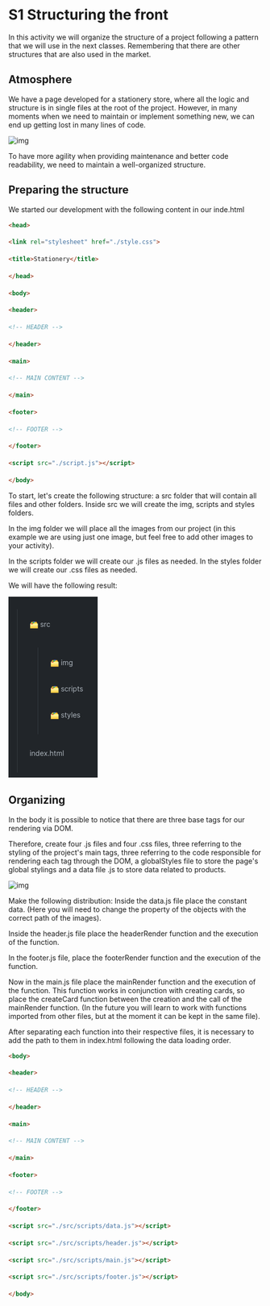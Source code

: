 # S1 Structuring the front

In this activity we will organize the structure of a project following a pattern that we will use in the next classes. 
Remembering that there are other structures that are also used in the market.

## Atmosphere

We have a page developed for a stationery store, where all the logic and structure is in single files at the root of the project. 
However, in many moments when we need to maintain or implement something new, we can end up getting lost in many lines of code.

![img](guide/folder_structure.png)

To have more agility when providing maintenance and better code readability, we need to maintain a well-organized structure.

## Preparing the structure

We started our development with the following content in our inde.html

```html
<head>

<link rel="stylesheet" href="./style.css">

<title>Stationery</title>

</head>

<body>

<header>

<!-- HEADER -->

</header>

<main>

<!-- MAIN CONTENT -->

</main>

<footer>

<!-- FOOTER -->

</footer>

<script src="./script.js"></script>

</body>
```

To start, let's create the following structure: a src folder that will contain all files and other folders. Inside src we will create the img, scripts and styles folders.

In the img folder we will place all the images from our project (in this example we are using just one image, but feel free to add other images to your activity).

In the scripts folder we will create our .js files as needed. In the styles folder we will create our .css files as needed.

We will have the following result:

![img](guide/folder_structure_before.png)

## Organizing

In the body it is possible to notice that there are three base tags for our rendering via DOM.

Therefore, create four .js files and four .css files, three referring to the styling of the project's main tags, three referring to the code responsible for rendering each tag through the DOM, a globalStyles file to store the page's global stylings and a data file .js to store data related to products.

![img](guide/folder_structure_after.png)

Make the following distribution: Inside the data.js file place the constant data. (Here you will need to change the property of the objects with the correct path of the images).

Inside the header.js file place the headerRender function and the execution of the function.

In the footer.js file, place the footerRender function and the execution of the function.

Now in the main.js file place the mainRender function and the execution of the function. This function works in conjunction with creating cards, so place the createCard function between the creation and the call of the mainRender function. (In the future you will learn to work with functions imported from other files, but at the moment it can be kept in the same file).

After separating each function into their respective files, it is necessary to add the path to them in index.html following the data loading order.

```html
<body>

<header>

<!-- HEADER -->

</header>

<main>

<!-- MAIN CONTENT -->

</main>

<footer>

<!-- FOOTER -->

</footer>

<script src="./src/scripts/data.js"></script>

<script src="./src/scripts/header.js"></script>

<script src="./src/scripts/main.js"></script>

<script src="./src/scripts/footer.js"></script>

</body>
```

